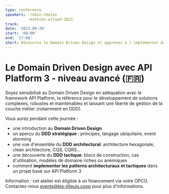 ```yaml
---
type: conference
speakers: -robin-chalas
          -mathias-arlaud-2023
track:
date: '2023-09-20'
start: '09:00'
end: '17:00'
short: Découvrez le Domain Driven Design et apprenez à l'implémenter dans un projet API Platform.
---
```


# Le Domain Driven Design avec API Platform 3 - niveau avancé (🇫🇷)

Soyez sensibilisé au Domain Driven Design en adéquation avec le framework API Platform, la référence pour le développement de solutions complexes, robustes et maintenables et laissant une liberté de gestion de la couche métier (notamment en DDD).

Vous aurez pendant cette journée :

- une introduction au **Domain Driven Design**
- un aperçu du **DDD stratégique** : principes, langage ubiquitaire, event storming
- une vue d'ensemble du **DDD architectural**: architecture hexagonale, clean architecture, CQS, CQRS…
- une découverte du **DDD tactique**: blocs de construction, cas d'utilisation, modèles de domaine riches ou anémiques
- comment **implementer les patterns architecturaux et tactiques** dans un projet basé sur API Platform 3

Information : cet atelier est éligible à un financement via votre OPCO. Contactez-nous events@les-tilleuls.coop pour plus d'informations.
